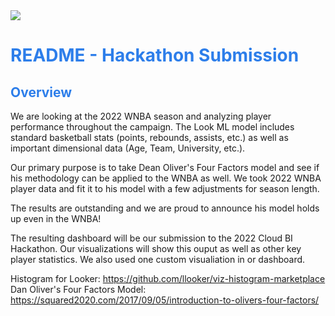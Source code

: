 <img src="https://i.imgur.com/E4go8BE.png">
<h1><span style="color:#2d7eea">README - Hackathon Submission</span></h1>

<h2><span style="color:#2d7eea">Overview</span></h2>

We are looking at the 2022 WNBA season and analyzing player performance throughout the campaign. The Look ML model includes standard
basketball stats (points, rebounds, assists, etc.) as well as important dimensional data (Age, Team, University, etc.).

Our primary purpose is to take Dean Oliver's Four Factors model and see if his methodology can be applied to the WNBA as well. We took 2022 WNBA player
data and fit it to his model with a few adjustments for season length.

The results are outstanding and we are proud to announce his model holds up even in the WNBA!

The resulting dashboard will be our submission to the 2022 Cloud BI Hackathon. Our visualizations will show this ouput as well as other key
player statistics. We also used one custom visualiation in or dashboard.

Histogram for Looker: https://github.com/llooker/viz-histogram-marketplace
Dan Oliver's Four Factors Model: https://squared2020.com/2017/09/05/introduction-to-olivers-four-factors/

